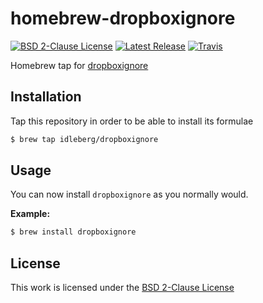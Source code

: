 # homebrew-dropboxignore

[![BSD 2-Clause License](https://flat.badgen.net/badge/license/BSD%202-Clause/blue)](https://opensource.org/licenses/BSD-2-Clause)
[![Latest Release](https://flat.badgen.net/github/release/idleberg/homebrew-dropboxignore)](https://github.com/idleberg/homebrew-dropboxignore/releases)
[![Travis](https://flat.badgen.net/travis/idleberg/homebrew-dropboxignore)](https://travis-ci.org/idleberg/homebrew-dropboxignore)

Homebrew tap for [dropboxignore](https://dropboxignore.simakis.me/)

## Installation

Tap this repository in order to be able to install its formulae

```sh
$ brew tap idleberg/dropboxignore
```

## Usage

You can now install `dropboxignore` as you normally would.

**Example:**

```sh
$ brew install dropboxignore
```

## License

This work is licensed under the [BSD 2-Clause License](LICENSE)
